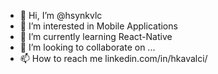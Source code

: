 - 👋 Hi, I’m @hsynkvlc
- 👀 I’m interested in Mobile Applications 
- 🌱 I’m currently learning React-Native
- 💞️ I’m looking to collaborate on ...
- 📫 How to reach me linkedin.com/in/hkavalci/

<!---
hsynkvlc/hsynkvlc is a ✨ special ✨ repository because its `README.md` (this file) appears on your GitHub profile.
You can click the Preview link to take a look at your changes.
--->
